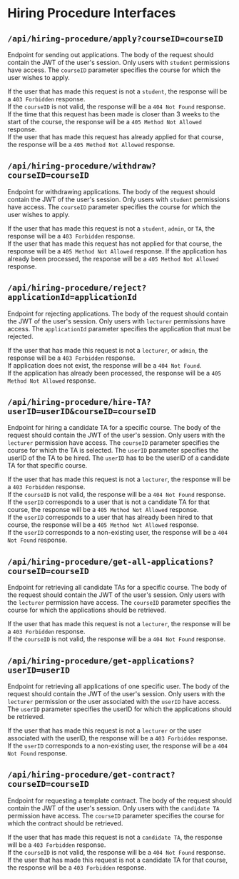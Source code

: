 # Hiring Procedure Interfaces

## `/api/hiring-procedure/apply?courseID=courseID`

Endpoint for sending out applications. The body of the request should contain the JWT of the user's session. 
Only users with `student` permissions have access. 
The `courseID` parameter specifies the course for which the user wishes to apply.

If the user that has made this request is not a `student`, the response will be a `403 Forbidden` response. <br>
If the `courseID` is not valid, the response will be a `404 Not Found` response.<br>
If the time that this request has been made is closer than 3 weeks to the start of the course, 
the response will be a `405 Method Not Allowed` response.<br>
If the user that has made this request has already applied for that course, 
the response will be a `405 Method Not Allowed` response.

## `/api/hiring-procedure/withdraw?courseID=courseID`

Endpoint for withdrawing applications. The body of the request should contain the JWT of the user's session.
Only users with `student` permissions have access.
The `courseID` parameter specifies the course for which the user wishes to apply.

If the user that has made this request is not a `student`, `admin`, or `TA`, the response will be a `403 Forbidden` response. <br>
If the user that has made this request has not applied for that course, the response will be a `405 Method Not Allowed` response.
If the application has already been processed, the response will be a `405 Method Not Allowed` response.

## `/api/hiring-procedure/reject?applicationId=applicationId`

Endpoint for rejecting applications. The body of the request should contain the JWT of the user's session.
Only users with `lecturer` permissions have access.
The `applicationId` parameter specifies the application that must be rejected.

If the user that has made this request is not a `lecturer`, or `admin`, the response will be a `403 Forbidden` response. <br>
If application does not exist, the response will be a `404 Not Found`. <br>
If the application has already been processed, the response will be a `405 Method Not Allowed` response.

## `/api/hiring-procedure/hire-TA?userID=userID&courseID=courseID`

Endpoint for hiring a candidate TA for a specific course. The body of the request should contain the JWT of the user's 
session. Only users with the `lecturer` permission have access. The `courseID` parameter specifies the course for which
the TA is selected. The `userID` parameter specifies the userID of the TA to be hired.
The `userID` has to be the userID of a candidate TA for that specific course.

If the user that has made this request is not a `lecturer`, the response will be a `403 Forbidden` response. <br>
If the `courseID` is not valid, the response will be a `404 Not Found` response.<br>
If the `userID` corresponds to a user that is not a candidate TA for that course, 
the response will be a `405 Method Not Allowed` response.<br>
If the `userID` corresponds to a user that has already been hired to that course, 
the response will be a `405 Method Not Allowed` response.<br>
If the `userID` corresponds to a non-existing user, the response will be a `404 Not Found` response.

## `/api/hiring-procedure/get-all-applications?courseID=courseID`

Endpoint for retrieving all candidate TAs for a specific course. The body of the request should contain the JWT of
the user's session. Only users with the `lecturer` permission have access.
The `courseID` parameter specifies the course for which the applications should be retrieved.

If the user that has made this request is not a `lecturer`, the response will be a `403 Forbidden` response. <br>
If the `courseID` is not valid, the response will be a `404 Not Found` response.

## `/api/hiring-procedure/get-applications?userID=userID`

Endpoint for retrieving all applications of one specific user. The body of the request should contain the JWT of
the user's session. Only users with the `lecturer` permission or the user associated with the `userID` have access.
The `userID` parameter specifies the userID for which the applications should be retrieved.

If the user that has made this request is not a `lecturer` or the user associated with the userID, 
the response will be a `403 Forbidden` response. <br>
If the `userID` corresponds to a non-existing user, the response will be a `404 Not Found` response.

## `/api/hiring-procedure/get-contract?courseID=courseID`

Endpoint for requesting a template contract. The body of the request should contain the JWT of the user's session.
Only users with the `candidate TA` permission have access.
The `courseID` parameter specifies the course for which the contract should be retrieved.

If the user that has made this request is not a `candidate TA`, the response will be a `403 Forbidden` response. <br>
If the `courseID` is not valid, the response will be a `404 Not Found` response.<br>
If the user that has made this request is not a candidate TA for that course, 
the response will be a `403 Forbidden` response.